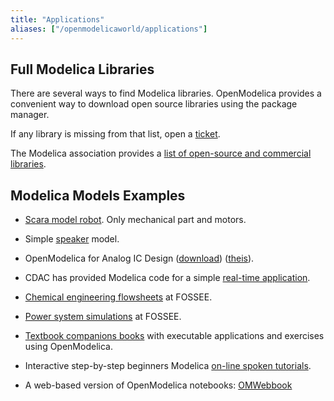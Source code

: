 ```yaml
---
title: "Applications"
aliases: ["/openmodelicaworld/applications"]
---
```


## Full Modelica Libraries

There are several ways to find Modelica libraries.
OpenModelica provides a convenient way to download open source libraries using the package manager.

If any library is missing from that list, open a [ticket](https://github.com/OpenModelica/OMPackageManager/issues/new).

The Modelica association provides a [list of open-source and commercial libraries](https://modelica.org/libraries.html).

## Modelica Models Examples

* [Scara model robot](/examples/Scara.mo). Only mechanical part and motors.
* Simple [speaker](/examples/Speaker.mo) model.
* OpenModelica for Analog IC Design ([download](AnalogIC4OpenModelica.zip)) ([theis](http://urn.kb.se/resolve?urn=urn:nbn:se:liu:diva-70657)).
* CDAC has provided Modelica code for a simple [real-time application](/examples/CDAC%20Real%20Time%20Application.zip).
* [Chemical engineering flowsheets](https://om.fossee.in/chemical/flowsheeting-project/completed-flowsheet) at FOSSEE.
* [Power system simulations](https://om.fossee.in/powersystems/pssp/completed-pssp) at FOSSEE.

* [Textbook companions books](https://om.fossee.in/textbook-companion/completed-books)  with executable applications and exercises using OpenModelica.
* Interactive step-by-step beginners Modelica [on-line spoken tutorials](http://spoken-tutorial.org/tutorial-search/?search_foss=OpenModelica&search_language=English).
* A web-based version of OpenModelica notebooks: [OMWebbook](http://omwebbook.openmodelica.org/)

